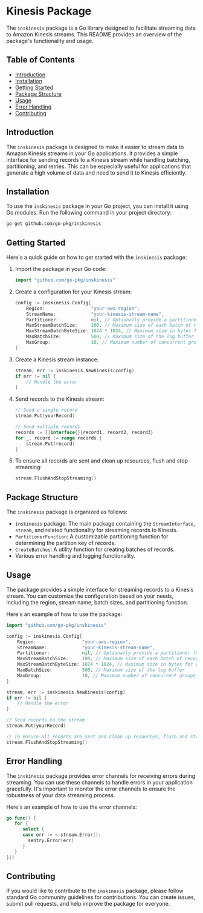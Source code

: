# Kinesis Package

The `inskinesis` package is a Go library designed to facilitate streaming data to Amazon Kinesis streams. This README provides an overview of the package's functionality and usage.

## Table of Contents

- [Introduction](#introduction)
- [Installation](#installation)
- [Getting Started](#getting-started)
- [Package Structure](#package-structure)
- [Usage](#usage)
- [Error Handling](#error-handling)
- [Contributing](#contributing)

## Introduction

The `inskinesis` package is designed to make it easier to stream data to Amazon Kinesis streams in your Go applications. It provides a simple interface for sending records to a Kinesis stream while handling batching, partitioning, and retries. This can be especially useful for applications that generate a high volume of data and need to send it to Kinesis efficiently.

## Installation

To use the `inskinesis` package in your Go project, you can install it using Go modules. Run the following command in your project directory:

```bash
go get github.com/go-pkg/inskinesis
```

## Getting Started

Here's a quick guide on how to get started with the `inskinesis` package:

1. Import the package in your Go code:

   ```go
   import "github.com/go-pkg/inskinesis"
   ```

2. Create a configuration for your Kinesis stream:

   ```go
   config := inskinesis.Config{
       Region:                 "your-aws-region",
       StreamName:             "your-kinesis-stream-name",
       Partitioner:            nil, // Optionally provide a partitioner function
       MaxStreamBatchSize:     100, // Maximum size of each batch of records
       MaxStreamBatchByteSize: 1024 * 1024, // Maximum size in bytes for each batch
       MaxBatchSize:           500, // Maximum size of the log buffer
       MaxGroup:               10, // Maximum number of concurrent groups for sending records
   }
   ```

3. Create a Kinesis stream instance:

   ```go
   stream, err := inskinesis.NewKinesis(config)
   if err != nil {
       // Handle the error
   }
   ```

4. Send records to the Kinesis stream:

   ```go
   // Send a single record
   stream.Put(yourRecord)

   // Send multiple records
   records := []interface{}{record1, record2, record3}
   for _, record := range records {
       stream.Put(record)
   }
   ```

5. To ensure all records are sent and clean up resources, flush and stop streaming:

   ```go
   stream.FlushAndStopStreaming()
   ```

## Package Structure

The `inskinesis` package is organized as follows:

- `inskinesis` package: The main package containing the `StreamInterface`, `stream`, and related functionality for streaming records to Kinesis.
- `PartitionerFunction`: A customizable partitioning function for determining the partition key of records.
- `CreateBatches`: A utility function for creating batches of records.
- Various error handling and logging functionality.

## Usage

The package provides a simple interface for streaming records to a Kinesis stream. You can customize the configuration based on your needs, including the region, stream name, batch sizes, and partitioning function.

Here's an example of how to use the package:

```go
import "github.com/go-pkg/inskinesis"

config := inskinesis.Config{
    Region:                 "your-aws-region",
    StreamName:             "your-kinesis-stream-name",
    Partitioner:            nil, // Optionally provide a partitioner function
    MaxStreamBatchSize:     100, // Maximum size of each batch of records
    MaxStreamBatchByteSize: 1024 * 1024, // Maximum size in bytes for each batch
    MaxBatchSize:           500, // Maximum size of the log buffer
    MaxGroup:               10, // Maximum number of concurrent groups for sending records
}

stream, err := inskinesis.NewKinesis(config)
if err != nil {
    // Handle the error
}

// Send records to the stream
stream.Put(yourRecord)

// To ensure all records are sent and clean up resources, flush and stop streaming
stream.FlushAndStopStreaming()
```

## Error Handling

The `inskinesis` package provides error channels for receiving errors during streaming. You can use these channels to handle errors in your application gracefully. It's important to monitor the error channels to ensure the robustness of your data streaming process.

Here's an example of how to use the error channels:

```go
go func() {
   for {
      select {
      case err := <-stream.Error():
        sentry.Error(err)
      }
   }
}()

```

## Contributing

If you would like to contribute to the `inskinesis` package, please follow standard Go community guidelines for contributions. You can create issues, submit pull requests, and help improve the package for everyone.

